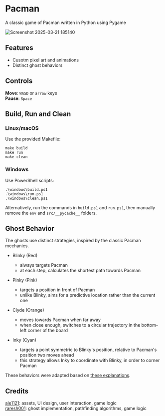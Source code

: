 # Pacman

A classic game of Pacman written in Python using Pygame

![Screenshot 2025-03-21 185140](https://github.com/user-attachments/assets/4fa408dc-ab0c-4dc9-aa74-219f3534e0c9)

## Features

- Cusotm pixel art and animations
- Distinct ghost behaviors

## Controls

__Move__: `WASD` or `arrow` keys
<br>
__Pause__: `Space`

## Build, Run and Clean

### Linux/macOS

Use the provided Makefile:

    make build
    make run
    make clean

### Windows

Use PowerShell scripts:

    .\windows\build.ps1
    .\windows\run.ps1
    .\windows\clean.ps1

Alternatively, run the commands in `build.ps1` and `run.ps1`, then manually remove the `env` and `src/__pycache__` folders. 

## Ghost Behavior

The ghosts use distinct strategies, inspired by the classic Pacman mechanics.
- Blinky (Red)
    - always targets Pacman
    - at each step, calculates the shortest path towards Pacman

- Pinky (Pink)
    - targets a position in front of Pacman
    - unlike Blinky, aims for a predictive location rather than the current one

- Clyde (Orange)
    - moves towards Pacman when far away
    - when close enough, switches to a circular trajectory in the bottom-left corner of the board

- Inky (Cyan)
    - targets a point symmetric to Blinky's position, relative to Pacman's position two moves ahead
    - this strategy allows Inky to coordinate with Blinky, in order to corner Pacman

These behaviors were adapted based on [these explanations](https://gameinternals.com/understanding-pac-man-ghost-behavior).

## Credits

[ale1121](https://github.com/ale1121): assets, UI design, user interaction, game logic
<br>
[raresh001](https://github.com/raresh001): ghost implementation, pathfinding algorithms, game logic
